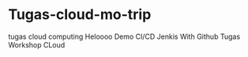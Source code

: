 # Tugas-cloud-mo-trip
tugas cloud computing
Heloooo
Demo CI/CD Jenkis With Github
Tugas Workshop CLoud 
